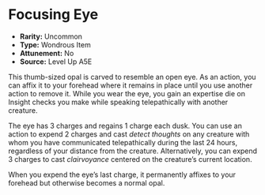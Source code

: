 
# Focusing Eye

* **Rarity:** Uncommon
* **Type:** Wondrous Item
* **Attunement:** No
* **Source:** Level Up A5E


This thumb-sized opal is carved to resemble an open eye. As an action, you can affix it to your forehead where it remains in place until you use another action to remove it. While you wear the eye, you gain an expertise die on Insight checks you make while speaking telepathically with another creature.

The eye has 3 charges and regains 1 charge each dusk. You can use an action to expend 2 charges and cast _detect thoughts_  on any creature with whom you have communicated telepathically during the last 24 hours, regardless of your distance from the creature. Alternatively, you can expend 3 charges to cast _clairvoyance_ centered on the creature’s current location.

When you expend the eye’s last charge, it permanently affixes to your forehead but otherwise becomes a normal opal.
